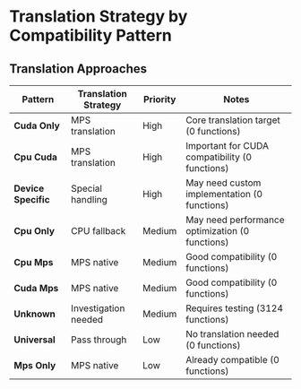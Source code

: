 # Translation Strategy by Compatibility Pattern

## Translation Approaches

| Pattern | Translation Strategy | Priority | Notes |
|---------|---------------------|----------|-------|
| **Cuda Only** | MPS translation | High | Core translation target (0 functions) |
| **Cpu Cuda** | MPS translation | High | Important for CUDA compatibility (0 functions) |
| **Device Specific** | Special handling | High | May need custom implementation (0 functions) |
| **Cpu Only** | CPU fallback | Medium | May need performance optimization (0 functions) |
| **Cpu Mps** | MPS native | Medium | Good compatibility (0 functions) |
| **Cuda Mps** | MPS native | Medium | Good compatibility (0 functions) |
| **Unknown** | Investigation needed | Medium | Requires testing (3124 functions) |
| **Universal** | Pass through | Low | No translation needed (0 functions) |
| **Mps Only** | MPS native | Low | Already compatible (0 functions) |
